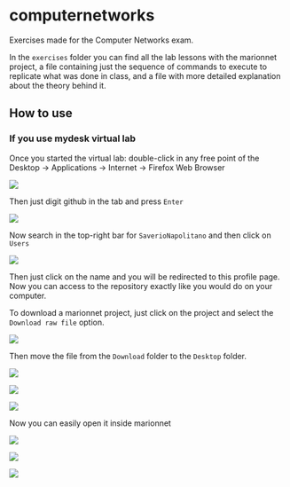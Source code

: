 # computernetworks

Exercises made for the Computer Networks exam.

In the `exercises` folder you can find all the lab lessons with the marionnet project, a file containing just the sequence of commands to execute to replicate what was done in class, and a file with more detailed explanation about the theory behind it. 

## How to use

### If you use mydesk virtual lab

Once you started the virtual lab: double-click in any free point of the Desktop -> Applications -> Internet -> Firefox Web Browser

![](attachment/70bd856f029e67ff5534bfc24ddcc642.png)

Then just digit github in the tab and press `Enter`

![](attachment/eda22ca598728b5023ffa3e2b680724b.png)

Now search in the top-right bar for `SaverioNapolitano` and then click on `Users`

![](attachment/b8ac9278a563675f343dbe3a3e25b0af.png)

Then just click on the name and you will be redirected to this profile page. Now you can access to the repository exactly like you would do on your computer.

To download a marionnet project, just click on the project and select the `Download raw file` option.

![](attachment/56d473c842eeb138df1782e2f44aaf53.png)

Then move the file from the `Download` folder to the `Desktop` folder.

![](attachment/410e8bb349db94a20962617068cddbb2.png)

![](attachment/ae99761f45922a3c03e4d2e10123be99.png)

![](attachment/bdd3e68c2d9153d5022317345e2a74a5.png)

Now you can easily open it inside marionnet

![](attachment/05404eacb91d1c124a86130fb01def4d.png)

![](attachment/e99f0efa7cd287cc0023121b41aa3089.png)

![](attachment/4aa9d84f9acd41aaeb37c0d19b091178.png)


